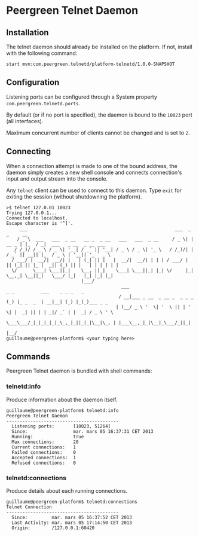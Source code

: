 Peergreen Telnet Daemon
=========================

Installation
------------------
The telnet daemon should already be installed on the platform.
If not, install with the following command:

    start mvn:com.peergreen.telnetd/platform-telnetd/1.0.0-SNAPSHOT


Configuration
------------------
Listening ports can be configured through a System property `com.peergreen.telnetd.ports`.

By default (or if no port is specified), the daemon is bound to the `10023` port (all interfaces).

Maximum concurrent number of clients cannot be changed and is set to `2`.

Connecting
------------------
When a connection attempt is made to one of the bound address, the daemon simply creates
a new shell console and connects connection's input and output stream into the console.

Any `telnet` client can be used to connect to this daemon.
Type `exit` for exiting the session (without shutdowning the platform).

    >$ telnet 127.0.01 10023
    Trying 127.0.0.1...
    Connected to localhost.
    Escape character is '^]'.
         ___                                                       ___  _         _     __
        / _ \  ___   ___  _ __   __ _  _ __   ___   ___  _ __     / _ \| |  __ _ | |_  / _|  ___   _ __  _ __ ___
       / /_)/ / _ \ / _ \| '__| / _` || '__| / _ \ / _ \| '_ \   / /_)/| | / _` || __|| |_  / _ \ | '__|| '_ ` _ \
      / ___/ |  __/|  __/| |   | (_| || |   |  __/|  __/| | | | / ___/ | || (_| || |_ |  _|| (_) || |   | | | | | |
      \/      \___| \___||_|    \__, ||_|    \___| \___||_| |_| \/     |_| \__,_| \__||_|   \___/ |_|   |_| |_| |_|
                                |___/
                                               ___                          _ _          ___    _ _ _   _
                                              / __|___ _ __  _ __ _  _ _ _ (_) |_ _  _  | __|__| (_) |_(_)___ _ _
                                             | (__/ _ \ '  \| '  \ || | ' \| |  _| || | | _|/ _` | |  _| / _ \ ' \
                                              \___\___/_|_|_|_|_|_\_,_|_||_|_|\__|\_, | |___\__,_|_|\__|_\___/_||_|
                                                                                  |__/
    guillaume@peergreen-platform$ <your typing here>


Commands
------------------
Peergreen Telnet daemon is bundled with shell commands:

### telnetd:info
Produce information about the daemon itself.

    guillaume@peergreen-platform$ telnetd:info
    Peergreen Telnet Daemon
    ------------------------------------------
      Listening ports:       [10023, 51264]
      Since:                 mar. mars 05 16:37:31 CET 2013
      Running:               true
      Max connections:       20
      Current connections:   1
      Failed connections:    0
      Accepted connections:  1
      Refused connections:   0

### telnetd:connections
Produce details about each running connections.

    guillaume@peergreen-platform$ telnetd:connections
    Telnet Connection
    ------------------------------------------
      Since:         mar. mars 05 16:37:52 CET 2013
      Last Activity: mar. mars 05 17:14:50 CET 2013
      Origin:        /127.0.0.1:60420

